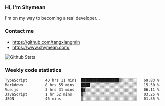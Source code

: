 ### Hi, I'm Shymean

I'm on my way to becoming a real developer...

### Contact me

- <https://github.com/tangxiangmin>
- <https://www.shymean.com/>

![Github Stats](https://github-readme-stats.vercel.app/api?username=tangxiangmin&show_icons=true&theme=dark)


###  Weekly code statistics

<!--START_SECTION:waka-->

```txt
TypeScript        40 hrs 11 mins  █████████████████▒░░░░░░░   69.83 %
Markdown          8 hrs 55 mins   ████░░░░░░░░░░░░░░░░░░░░░   15.50 %
Vue.js            3 hrs 31 mins   █▓░░░░░░░░░░░░░░░░░░░░░░░   06.11 %
JavaScript        1 hr 52 mins    ▓░░░░░░░░░░░░░░░░░░░░░░░░   03.25 %
JSON              46 mins         ▒░░░░░░░░░░░░░░░░░░░░░░░░   01.35 %
```

<!--END_SECTION:waka-->